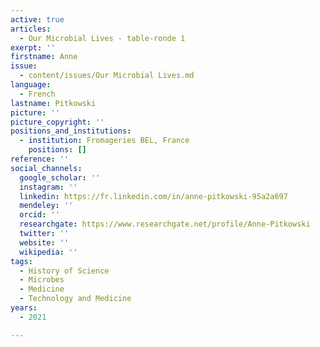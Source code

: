 ```yaml
---
active: true
articles:
  - Our Microbial Lives - table-ronde 1
exerpt: ''
firstname: Anne
issue:
  - content/issues/Our Microbial Lives.md
language:
  - French
lastname: Pitkowski
picture: ''
picture_copyright: ''
positions_and_institutions:
  - institution: Fromageries BEL, France
    positions: []
reference: ''
social_channels:
  google_scholar: ''
  instagram: ''
  linkedin: https://fr.linkedin.com/in/anne-pitkowski-95a2a697
  mendeley: ''
  orcid: ''
  researchgate: https://www.researchgate.net/profile/Anne-Pitkowski
  twitter: ''
  website: ''
  wikipedia: ''
tags:
  - History of Science
  - Microbes
  - Medicine
  - Technology and Medicine
years:
  - 2021

---
```

